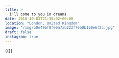 ```yaml
---
title: >
  i’ll come to you in dreams
date: 2018-10-03T21:35:02+00:00
location: "London, United Kingdom"
image: "/img/b0e49bf0fe0a7ab223f70b0b160e6f2c.jpg"
draft: false
instagram: true
---
```


{{<photo src="/img/b0e49bf0fe0a7ab223f70b0b160e6f2c.jpg">}}
